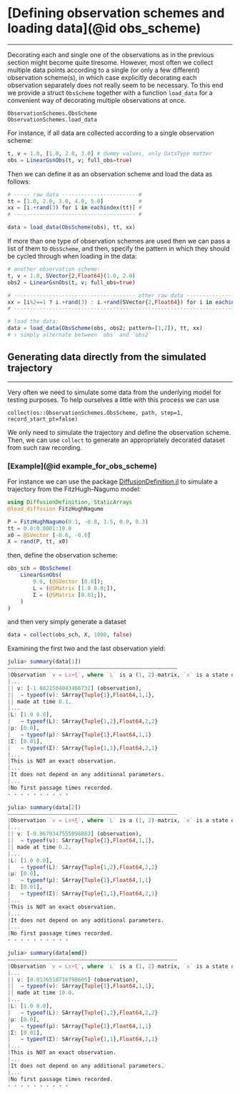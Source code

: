 # [Defining observation schemes and loading data](@id obs_scheme)
**********************
Decorating each and single one of the observations as in the previous section might become quite tiresome. However, most often we collect multiple data points according to a single (or only a few different) observation scheme(s), in which case explicitly decorating each observation separately does not really seem to be necessary. To this end we provide a struct `ObsScheme` together with a function `load_data` for a convenient way of decorating multiple observations at once.
```@docs
ObservationSchemes.ObsScheme
ObservationSchemes.load_data
```
For instance, if all data are collected according to a single observation scheme:
```julia
t, v = 1.0, [1.0, 2.0, 3.0] # dummy values, only DataType matter
obs = LinearGsnObs(t, v; full_obs=true)
```
Then we can define it as an observation scheme and load the data as follows:
```julia
# ----- raw data ------------------------#
tt = [1.0, 2.0, 3.0, 4.0, 5.0]           #
xx = [i.+rand(3) for i in eachindex(tt)] #
# -------------------------------------- #

data = load_data(ObsScheme(obs), tt, xx)
```
If more than one type of observation schemes are used then we can pass a list of them to `ObsScheme`, and then, specify the pattern in which they should be cycled through when loading in the data:
```julia
# another observation scheme:
t, v = 1.0, SVector{2,Float64}(1.0, 2.0)
obs2 = LinearGsnObs(t, v; full_obs=true)

# -------------------------------------- other raw data ------------------------#
xx = [i%2==1 ? i.+rand(3) : i.+rand(SVector{2,Float64}) for i in eachindex(tt)] #
# ------------------------------------------------------------------------------#

# load the data:
data = load_data(ObsScheme(obs, obs2; pattern=[1,2]), tt, xx)
# ↑ simply alternate between `obs` and `obs2`
```

## Generating data directly from the simulated trajectory
----
Very often we need to simulate some data from the underlying model for testing purposes. To help ourselves a little with this process we can use
```@docs
collect(os::ObservationSchemes.ObsScheme, path, step=1, record_start_pt=false)
```
We only need to simulate the trajectory and define the observation scheme. Then, we can use `collect` to generate an appropriately decorated dataset from such raw recording.

### [Example](@id example_for_obs_scheme)
For instance we can use the package [DiffusionDefinition.jl](https://github.com/JuliaDiffusionBayes/DiffusionDefinition.jl) to simulate a trajectory from the FitzHugh–Nagumo model:
```julia
using DiffusionDefinition, StaticArrays
@load_diffusion FitzHughNagumo

P = FitzHughNagumo(0.1, -0.8, 1.5, 0.0, 0.3)
tt = 0.0:0.0001:10.0
x0 = @SVector [-0.6, -0.6]
X = rand(P, tt, x0)
```
then, define the observation scheme:
```julia
obs_sch = ObsScheme(
    LinearGsnObs(
        0.0, (@SVector [0.0]);
        L = (@SMatrix [1.0 0.0;]),
        Σ = (@SMatrix [0.01;]),
    )
)
```
and then very simply generate a dataset
```julia
data = collect(obs_sch, X, 1000, false)
```
Examining the first two and the last observation yield:
```julia
julia> summary(data[1])
⏤⏤⏤⏤⏤⏤⏤⏤⏤⏤⏤⏤⏤⏤⏤⏤⏤⏤⏤⏤⏤⏤⏤⏤⏤⏤⏤⏤⏤⏤⏤⏤⏤⏤⏤⏤⏤⏤⏤⏤
|Observation `v = Lx+ξ`, where `L` is a (1, 2)-matrix, `x` is a state of the stochastic process and `ξ`∼N(μ,Σ).
|...
|| ν: [-1.0821504043466732] (observation),
||  → typeof(ν): SArray{Tuple{1},Float64,1,1},
|| made at time 0.1.
|...
|L: [1.0 0.0],
|   → typeof(L): SArray{Tuple{1,2},Float64,2,2}
|μ: [0.0],
|   → typeof(μ): SArray{Tuple{1},Float64,1,1}
|Σ: [0.01],
|   → typeof(Σ): SArray{Tuple{1,1},Float64,2,1}
|...
|This is NOT an exact observation.
|...
|It does not depend on any additional parameters.
|...
|No first passage times recorded.
⋆ ⋆ ⋆ ⋆ ⋆ ⋆ ⋆ ⋆ ⋆ ⋆

julia> summary(data[2])
⏤⏤⏤⏤⏤⏤⏤⏤⏤⏤⏤⏤⏤⏤⏤⏤⏤⏤⏤⏤⏤⏤⏤⏤⏤⏤⏤⏤⏤⏤⏤⏤⏤⏤⏤⏤⏤⏤⏤⏤
|Observation `v = Lx+ξ`, where `L` is a (1, 2)-matrix, `x` is a state of the stochastic process and `ξ`∼N(μ,Σ).
|...
|| ν: [-0.9679347555098883] (observation),
||  → typeof(ν): SArray{Tuple{1},Float64,1,1},
|| made at time 0.2.
|...
|L: [1.0 0.0],
|   → typeof(L): SArray{Tuple{1,2},Float64,2,2}
|μ: [0.0],
|   → typeof(μ): SArray{Tuple{1},Float64,1,1}
|Σ: [0.01],
|   → typeof(Σ): SArray{Tuple{1,1},Float64,2,1}
|...
|This is NOT an exact observation.
|...
|It does not depend on any additional parameters.
|...
|No first passage times recorded.
⋆ ⋆ ⋆ ⋆ ⋆ ⋆ ⋆ ⋆ ⋆ ⋆

julia> summary(data[end])
⏤⏤⏤⏤⏤⏤⏤⏤⏤⏤⏤⏤⏤⏤⏤⏤⏤⏤⏤⏤⏤⏤⏤⏤⏤⏤⏤⏤⏤⏤⏤⏤⏤⏤⏤⏤⏤⏤⏤⏤
|Observation `v = Lx+ξ`, where `L` is a (1, 2)-matrix, `x` is a state of the stochastic process and `ξ`∼N(μ,Σ).
|...
|| ν: [0.8136510716798605] (observation),
||  → typeof(ν): SArray{Tuple{1},Float64,1,1},
|| made at time 10.0.
|...
|L: [1.0 0.0],
|   → typeof(L): SArray{Tuple{1,2},Float64,2,2}
|μ: [0.0],
|   → typeof(μ): SArray{Tuple{1},Float64,1,1}
|Σ: [0.01],
|   → typeof(Σ): SArray{Tuple{1,1},Float64,2,1}
|...
|This is NOT an exact observation.
|...
|It does not depend on any additional parameters.
|...
|No first passage times recorded.
⋆ ⋆ ⋆ ⋆ ⋆ ⋆ ⋆ ⋆ ⋆ ⋆
```

